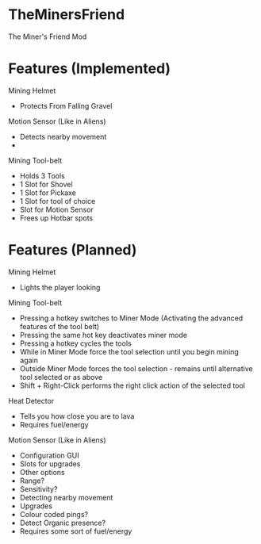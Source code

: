 TheMinersFriend
===============

The Miner's Friend Mod

Features (Implemented)
======================

Mining Helmet
 - Protects From Falling Gravel
 
Motion Sensor (Like in Aliens)
 - Detects nearby movement
 - 
Mining Tool-belt
 - Holds 3 Tools
  - 1 Slot for Shovel
  - 1 Slot for Pickaxe
  - 1 Slot for tool of choice
  - Slot for Motion Sensor
 - Frees up Hotbar spots

Features (Planned)
==================

Mining Helmet
 - Lights the player looking

Mining Tool-belt
 - Pressing a hotkey switches to Miner Mode (Activating the advanced features of the tool belt)
  - Pressing the same hot key deactivates miner mode
 - Pressing a hotkey cycles the tools
  - While in Miner Mode force the tool selection until you begin mining again
  - Outside Miner Mode forces the tool selection - remains until alternative tool selected or as above
 - Shift + Right-Click performs the right click action of the selected tool

Heat Detector
 - Tells you how close you are to lava
 - Requires fuel/energy

Motion Sensor (Like in Aliens)
 - Configuration GUI
  - Slots for upgrades
  - Other options
   - Range?
   - Sensitivity?
 - Detecting nearby movement
  - Upgrades
   - Colour coded pings?
   - Detect Organic presence?
 - Requires some sort of fuel/energy
